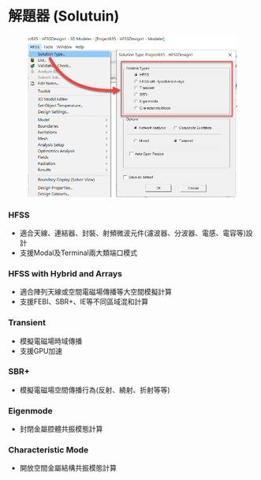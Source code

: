 # 解題器 (Solutuin)

<figure><img src="../.gitbook/assets/image (7) (2).png" alt=""><figcaption></figcaption></figure>

### HFSS

* 適合天線、連結器、封裝、射頻微波元件(濾波器、分波器、電感、電容等)設計
* 支援Modal及Terminal兩大類端口模式

### HFSS with Hybrid and Arrays

* 適合陣列天線或空間電磁場傳播等大空間模擬計算
* 支援FEBI、SBR+、IE等不同區域混和計算

### Transient

* 模擬電磁場時域傳播
* 支援GPU加速

### SBR+

* 模擬電磁場空間傳播行為(反射、繞射、折射等等)

### Eigenmode

* 封閉金屬腔體共振模態計算

### Characteristic Mode

* 開放空間金屬結構共振模態計算
